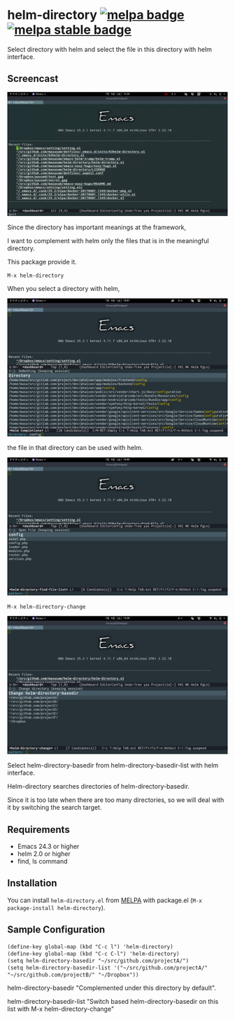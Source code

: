 # helm-directory [![melpa badge][melpa-badge]][melpa-link] [![melpa stable badge][melpa-stable-badge]][melpa-stable-link]

Select directory with helm and select the file in this directory with helm interface.

## Screencast

![screencast](image/screencast.gif)

Since the directory has important meanings at the framework,

I want to complement with helm only the files that is in the meaningful directory.

This package provide it.

	M-x helm-directory

When you select a directory with helm,

![screencast](image/helm-directory1.png)

 the file in that directory can be used with helm.

![screencast](image/helm-directory2.png)

	M-x helm-directory-change

![screencast](image/helm-directory3.png)

Select helm-directory-basedir from helm-directory-basedir-list with helm interface.

Helm-directory searches directories of helm-directory-basedir.

Since it is too late when there are too many directories, so we will deal with it by switching the search target.

## Requirements

- Emacs 24.3 or higher
- helm 2.0 or higher
- find, ls command

## Installation

You can install `helm-directory.el` from [MELPA](http://melpa.org) with package.el
(`M-x package-install helm-directory`).

## Sample Configuration

	(define-key global-map (kbd "C-c l") 'helm-directory)
	(define-key global-map (kbd "C-c C-l") 'helm-directory)
	(setq helm-directory-basedir "~/src/github.com/projectA/")
	(setq helm-directory-basedir-list '("~/src/github.com/projectA/" "~/src/github.com/projectB/" "~/Dropbox"))

helm-directory-basedir "Complemented under this directory by default".

helm-directory-basedir-list "Switch based helm-directory-basedir on this list with M-x helm-directory-change"

[melpa-link]: http://melpa.org/#/helm-directory
[melpa-badge]: http://melpa.org/packages/helm-directory-badge.svg
[melpa-stable-link]: http://stable.melpa.org/#/helm-directory
[melpa-stable-badge]: http://stable.melpa.org/packages/helm-directory-badge.svg
